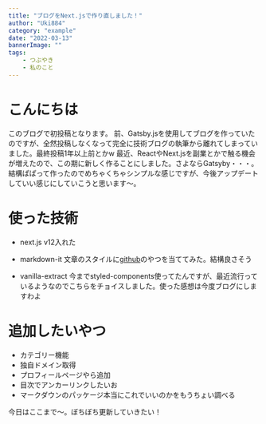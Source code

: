 ```yaml
---
title: "ブログをNext.jsで作り直しました！"
author: "Uki884"
category: "example"
date: "2022-03-13"
bannerImage: ""
tags:
    - つぶやき
    - 私のこと
---
```


# こんにちは
このブログで初投稿となります。
前、Gatsby.jsを使用してブログを作っていたのですが、全然投稿しなくなって完全に技術ブログの執筆から離れてしまっていました。最終投稿1年以上前とかw
最近、ReactやNext.jsを副業とかで触る機会が増えたので、この期に新しく作ることにしました。さよならGatsyby・・・。
結構ぱぱって作ったのでめちゃくちゃシンプルな感じですが、今後アップデートしていい感じにしていこうと思います〜。

# 使った技術
- next.js
v12入れた

- markdown-it
文章のスタイルに[github](https://github.com/sindresorhus/github-markdown-css)のやつを当ててみた。結構良さそう

- vanilla-extract
今までstyled-components使ってたんですが、最近流行っているようなのでこちらをチョイスしました。使った感想は今度ブログにしますわよ

# 追加したいやつ
- カテゴリー機能
- 独自ドメイン取得
- プロフィールページやら追加
- 目次でアンカーリンクしたいお
- マークダウンのパッケージ本当にこれでいいのかをもうちょい調べる

今日はここまで〜。ぼちぼち更新していきたい！